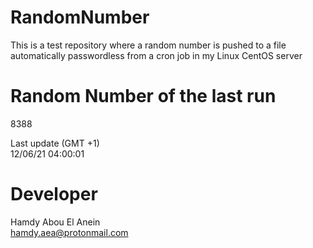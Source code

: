 # RandomNumber    
This is a test repository where a random number is pushed to a file automatically passwordless from a cron job in my Linux CentOS server    
# Random Number of the last run   
8388
      
Last update (GMT +1)    
12/06/21 04:00:01
# Developer    
Hamdy Abou El Anein   
hamdy.aea@protonmail.com
